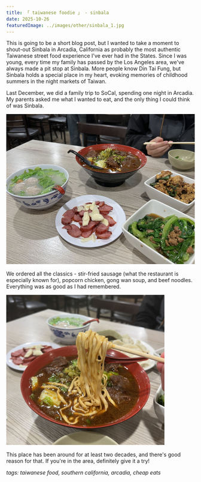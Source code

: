 ```yaml
---
title: 「 taiwanese foodie 」 - sinbala
date: 2025-10-26
featuredImage: ../images/other/sinbala_1.jpg
---
```


This is going to be a short blog post, but I wanted to take a moment to shout-out Sinbala in Arcadia, California as probably the most authentic Taiwanese street food experience I've ever had in the States. Since I was young, every time my family has passed by the Los Angeles area, we've always made a pit stop at Sinbala. More people know Din Tai Fung, but Sinbala holds a special place in my heart, evoking memories of childhood summers in the night markets of Taiwan.

Last December, we did a family trip to SoCal, spending one night in Arcadia. My parents asked me what I wanted to eat, and the only thing I could think of was Sinbala.

<div>
    <img src="../images/other/sinbala_1.jpg"
        alt="Sinbala - assorted Taiwanese dishes"
        style="height: 400px; object-fit:cover;display:inline-block;"
    />
</div>

We ordered all the classics - stir-fried sausage (what the restaurant is especially known for), popcorn chicken, gong wan soup, and beef noodles. Everything was as good as I had remembered.

<div>
    <img src="../images/other/sinbala_2.jpg"
        alt="Sinbala - beef noodle soup"
        style="height: 400px; object-fit:cover;display:inline-block;"
    />
</div>

This place has been around for at least two decades, and there's good reason for that. If you're in the area, definitely give it a try!

_tags: taiwanese food, southern california, arcadia, cheap eats_
